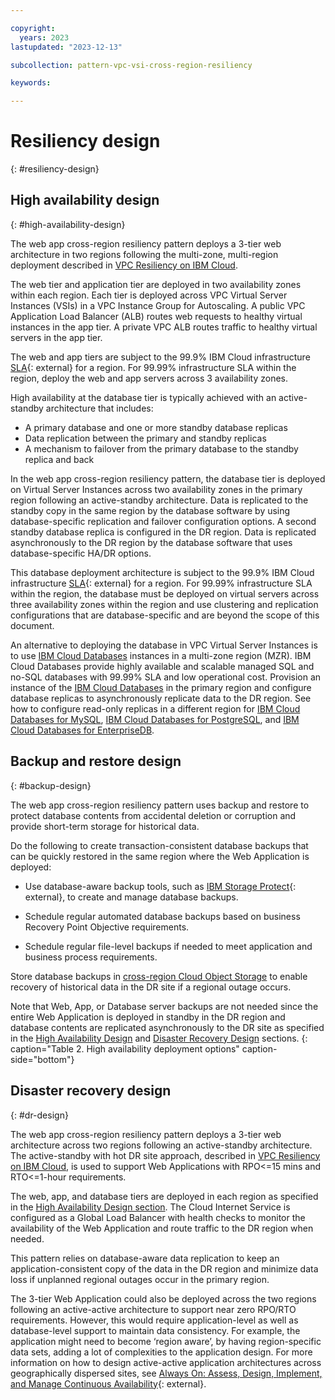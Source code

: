 ```yaml
---

copyright:
  years: 2023
lastupdated: "2023-12-13"

subcollection: pattern-vpc-vsi-cross-region-resiliency

keywords:

---
```


# Resiliency design
{: #resiliency-design}

## High availability design
{: #high-availability-design}

The web app cross-region resiliency pattern deploys a 3-tier web architecture in two regions following the multi-zone, multi-region deployment described in [VPC Resiliency on IBM Cloud](/docs/vpc-resiliency).

The web tier and application tier are deployed in two availability zones within each region. Each tier is deployed across VPC Virtual Server Instances (VSIs) in a VPC Instance Group for Autoscaling. A public VPC Application Load Balancer (ALB) routes web requests to healthy virtual instances in the app tier. A private VPC ALB routes traffic to healthy virtual servers in the app tier.

The web and app tiers are subject to the 99.9% IBM Cloud infrastructure [SLA](https://www.ibm.com/support/customer/csol/terms/?id=i126-9268&lc=en#detail-document){: external} for a region. For 99.99% infrastructure SLA within the region, deploy the web and app servers across 3 availability zones.

High availability at the database tier is typically achieved with an active-standby architecture that includes:

- A primary database and one or more standby database replicas
- Data replication between the primary and standby replicas
- A mechanism to failover from the primary database to the standby replica and back

In the web app cross-region resiliency pattern, the database tier is deployed on Virtual Server Instances across two availability zones in the primary region following an active-standby architecture. Data is replicated to the standby copy in the same region by the database software by using database-specific replication and failover configuration options. A second standby database replica is configured in the DR region. Data is replicated asynchronously to the DR region by the database software that uses database-specific HA/DR options.

This database deployment architecture is subject to the 99.9% IBM Cloud infrastructure [SLA](https://www.ibm.com/support/customer/csol/terms/?id=i126-9268&lc=en#detail-document){: external} for a region. For 99.99% infrastructure SLA within the region, the database must be deployed on virtual servers across three availability zones within the region and use clustering and replication configurations that are database-specific and are beyond the scope of this document.

An alternative to deploying the database in VPC Virtual Server Instances is to use [IBM Cloud Databases](/docs/cloud-databases?topic=cloud-databases-about) instances in a multi-zone region (MZR). IBM Cloud Databases provide highly available and scalable managed SQL and no-SQL databases with 99.99% SLA and low operational cost. Provision an instance of the [IBM Cloud Databases](/docs/cloud-databases?topic=cloud-databases-about) in the primary region and configure database replicas to asynchronously replicate data to the DR region. See how to configure read-only replicas in a different region for [IBM Cloud Databases for MySQL](/docs/databases-for-mysql?topic=databases-for-mysql-read-replicas), [IBM Cloud Databases for PostgreSQL](/docs/databases-for-postgresql?topic=databases-for-postgresql-read-only-replicas&interface=ui#read-only-replicas-provision), and [IBM Cloud Databases for EnterpriseDB](/docs/databases-for-enterprisedb?topic=databases-for-enterprisedb-read-only-replicas&interface=ui).

## Backup and restore design
{: #backup-design}

The web app cross-region resiliency pattern uses backup and restore to protect database contents from accidental deletion or corruption and provide short-term storage for historical data.

Do the following to create transaction-consistent database backups that can be quickly restored in the same region where the Web Application is deployed:

- Use database-aware backup tools, such as [IBM Storage Protect](https://cloud.ibm.com/catalog/content/SPonIBMCloud-20c54034-d319-48c0-beb6-0b4adc54265c-global){: external}, to create and manage database backups.

- Schedule regular automated database backups based on business Recovery Point Objective requirements.

- Schedule regular file-level backups if needed to meet application and business process requirements.

Store database backups in [cross-region Cloud Object Storage](/docs/cloud-object-storage/basics?topic=cloud-object-storage-endpoints#endpoints-geo) to enable recovery of historical data in the DR site if a regional outage occurs.

Note that Web, App, or Database server backups are not needed since the entire Web Application is deployed in standby in the DR region and database contents are replicated asynchronously to the DR site as specified in the [High Availability Design](#91-high-availability-design) and [Disaster Recovery Design](#_Disaster_Recovery_Design) sections.
{: caption="Table 2. High availability deployment options" caption-side="bottom"}

## Disaster recovery design
{: #dr-design}

The web app cross-region resiliency pattern deploys a 3-tier web architecture across two regions following an active-standby architecture. The active-standby with hot DR site approach, described in [VPC Resiliency on IBM Cloud](/docs/vpc-resiliency), is used to support Web Applications with RPO\<=15 mins and RTO\<=1-hour requirements.

The web, app, and database tiers are deployed in each region as specified in the [High Availability Design section](#91-high-availability-design). The Cloud Internet Service is configured as a Global Load Balancer with health checks to monitor the availability of the Web Application and route traffic to the DR region when needed.

This pattern relies on database-aware data replication to keep an application-consistent copy of the data in the DR region and minimize data loss if unplanned regional outages occur in the primary region.

The 3-tier Web Application could also be deployed across the two regions following an active-active architecture to support near zero RPO/RTO requirements. However, this would require application-level as well as database-level support to maintain data consistency. For example, the application might need to become ‘region aware’, by having region-specific data sets, adding a lot of complexities to the application design. For more information on how to design active-active application architectures across geographically dispersed sites, see [Always On: Assess, Design, Implement, and Manage Continuous Availability](http://www.redbooks.ibm.com/redpapers/pdfs/redp5109.pdf?_gl=1*12ze6gc*_ga*MTU5NjY3MTQzOS4xNjk1ODUxNTg0*_ga_FYECCCS21D*MTY5NTkwNDc3NS4zLjAuMTY5NTkwNjU3Ny4wLjAuMA..){: external}.
